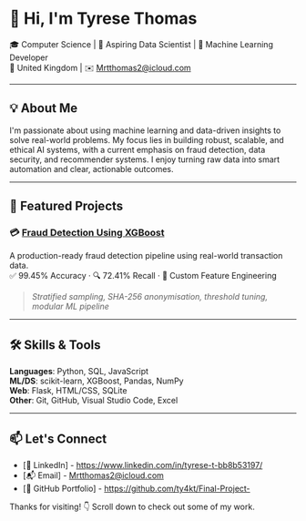 # 👋 Hi, I'm Tyrese Thomas

🎓 Computer Science | 💼 Aspiring Data Scientist | 🧠 Machine Learning Developer  
📍 United Kingdom | ✉️ Mrtthomas2@icloud.com

---

## 💡 About Me

I'm passionate about using machine learning and data-driven insights to solve real-world problems. My focus lies in building robust, scalable, and ethical AI systems, with a current emphasis on fraud detection, data security, and recommender systems. I enjoy turning raw data into smart automation and clear, actionable outcomes.

---

## 🚀 Featured Projects

### 💳 [Fraud Detection Using XGBoost](https://github.com/yourusername/fraud-detection-xgboost)
A production-ready fraud detection pipeline using real-world transaction data.  
✅ 99.45% Accuracy · 🔍 72.41% Recall · 🧠 Custom Feature Engineering  
> *Stratified sampling, SHA-256 anonymisation, threshold tuning, modular ML pipeline*
---

## 🛠️ Skills & Tools

**Languages**: Python, SQL, JavaScript  
**ML/DS**: scikit-learn, XGBoost, Pandas, NumPy  
**Web**: Flask, HTML/CSS, SQLite  
**Other**: Git, GitHub, Visual Studio Code, Excel

---

## 📫 Let's Connect

- [🔗 LinkedIn] - https://www.linkedin.com/in/tyrese-t-bb8b53197/
- [📬 Email] - Mrtthomas2@icloud.com
- [📁 GitHub Portfolio] - https://github.com/ty4kt/Final-Project-

Thanks for visiting! 👇 Scroll down to check out some of my work.
